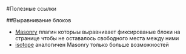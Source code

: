 #Полезные ссылки

##Выравнивание блоков
- [Masonry](http://masonry.desandro.com/) плагин которыы выравнивает фиксированые блоки на странице чтобы не оставалось свободного места между ними
- [isotope](http://isotope.metafizzy.co) аналогичен Masonry только больше возможностей